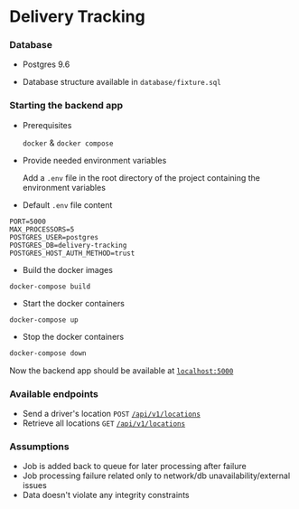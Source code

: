 # Delivery Tracking

### Database

* Postgres 9.6 

* Database structure available in `database/fixture.sql`

### Starting the backend app

* Prerequisites

    `docker` & `docker compose`

* Provide needed environment variables

    Add a `.env` file in the root directory of the project containing the environment variables

* Default `.env` file content

```
PORT=5000
MAX_PROCESSORS=5
POSTGRES_USER=postgres
POSTGRES_DB=delivery-tracking
POSTGRES_HOST_AUTH_METHOD=trust
```

* Build the docker images

```
docker-compose build
```
* Start the docker containers 

```
docker-compose up
```

* Stop the docker containers 

```sh
docker-compose down
```

Now the backend app should be available at [`localhost:5000`](http://localhost:5000)

### Available endpoints

* Send a driver's location `POST` [`/api/v1/locations`](http://localhost:5000/api/v1/locations)
* Retrieve all locations `GET` [`/api/v1/locations`](http://localhost:5000/api/v1/locations)

### Assumptions

* Job is added back to queue for later processing after failure
* Job processing failure related only to network/db unavailability/external issues
* Data doesn't violate any integrity constraints 
